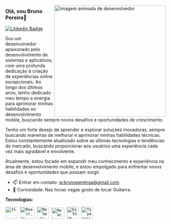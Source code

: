 
<img align="right" src="./assets/renderizacao-3d-de-crianca-jogando-jogo-digital.jpg" 
alt="imagem animada de desenvolvedor" style="width: 350px;">

 ### Olá, sou  Bruno Pereira👋

 [![Linkedin Badge](https://img.shields.io/badge/-Bruno%20Pereira-4B0082?style=flat-square&logo=Linkedin&logoColor=white&link=https://www.linkedin.com/in/bruno-pereira-6b67b4217/)](https://www.linkedin.com/in/bruno-pereira-6b67b4217/)

 

Sou um desenvolvedor apaixonado pelo desenvolvimento de sistemas e aplicativos, com uma profunda dedicação à criação de experiências online excepcionais. Ao longo dos últimos anos, tenho dedicado meu tempo e energia para aprimorar minhas habilidades no desenvolvimento mobile, buscando sempre novos desafios e oportunidades de crescimento.

Tenho um forte desejo de aprender e explorar soluções inovadoras, sempre buscando maneiras de melhorar e aprimorar minhas habilidades técnicas. Estou constantemente atualizado sobre as últimas tecnologias e tendências do mercado, buscando proporcionar aos usuários uma experiência cada vez mais agradável e envolvente.

Atualmente, estou focado em expandir meu conhecimento e experiência na área de desenvolvimento mobile, e estou empolgado para enfrentar novos desafios e oportunidades que possam surgir.


- 📫 Entrar em contato: w.brunopereiraa@gmail.com
- 🎸 Curiosidade: Nas horas vagas gosto de tocar Guitarra.


 **Tecnologias:**
<p align="left">
  <code><img src="https://user-images.githubusercontent.com/51785898/91357834-3eb8df00-e7c8-11ea-9936-0ce666ac2a11.png" alt="JS" width="38" height="38"/></code>&nbsp;
  <code><img src="https://user-images.githubusercontent.com/51785898/91357843-411b3900-e7c8-11ea-8161-3e8191a6cde2.png" alt="React.js" width="45" height="38"/></code>&nbsp;
   <code><img src="https://images.g2crowd.com/uploads/product/image/large_detail/large_detail_f0b606abb6d19089febc9faeeba5bc05/nodejs-development-services.png" alt="Node.js" width="38" height="38"/></code>&nbsp;
    <code><img src="https://assets-global.website-files.com/5d9bc5d562ffc2869b470941/5e1f9804b36ff7196d4b72a0_logo-react-native-tech.png" alt="React-Native" width="40" height="35" /></code>&nbsp;
  <code><img src="https://user-images.githubusercontent.com/51785898/91358353-0cf44800-e7c9-11ea-9a54-0a988aa2837c.png" alt="Github" width="38" height="38"/></code>&nbsp;
  <code><img src="https://user-images.githubusercontent.com/51785898/91358426-3319e800-e7c9-11ea-9df0-b5a207cecfce.png" alt="Typescript" width="38" height="38"/></code>&nbsp;
 </p>
  



   